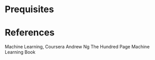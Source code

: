 # Prequisites

# References
Machine Learning, Coursera Andrew Ng
The Hundred Page Machine Learning Book
